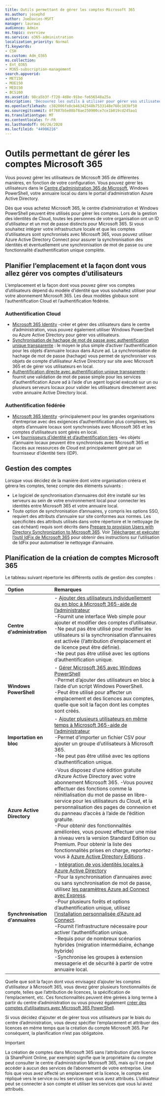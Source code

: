 ```yaml
---
title: Outils permettant de gérer les comptes Microsoft 365
ms.author: josephd
author: JoeDavies-MSFT
manager: laurawi
audience: Admin
ms.topic: overview
ms.service: o365-administration
localization_priority: Normal
f1.keywords:
- CSH
ms.custom: Adm_O365
ms.collection:
- Ent_O365
- M365-subscription-management
search.appverid:
- MET150
- MOE150
- MED150
- BCS160
ms.assetid: 98ca5b3f-f720-4d8e-91be-fe656548a25a
description: 'Découvrez les outils à utiliser pour gérer vos utilisateurs de Microsoft 365, ainsi que la manière dont vous pouvez les utiliser en fonction de la gestion des identités des utilisateurs. '
ms.openlocfilehash: c382006fe8cb46342548b7533148e760c103bf50
ms.sourcegitcommit: 0f7607b5e88b78ae250900ce7ce1b019cd245aa1
ms.translationtype: MT
ms.contentlocale: fr-FR
ms.lasthandoff: 06/26/2020
ms.locfileid: "44906216"
---
```

# <a name="tools-to-manage-microsoft-365-accounts"></a>Outils permettant de gérer les comptes Microsoft 365

Vous pouvez gérer les utilisateurs de Microsoft 365 de différentes manières, en fonction de votre configuration. Vous pouvez gérer les utilisateurs dans le [Centre d’administration 365 de Microsoft](https://admin.microsoft.com), Windows PowerShell, votre annuaire local ou dans le portail d’administration Azure Active Directory.

Dès que vous achetez Microsoft 365, le centre d’administration et Windows PowerShell peuvent être utilisés pour gérer les comptes. Lors de la gestion des identités de Cloud, toutes les personnes de votre organisation ont un ID d’utilisateur et un mot de passe distincts pour Microsoft 365. Si vous souhaitez intégrer votre infrastructure locale et que les comptes d’utilisateurs sont synchronisés avec Microsoft 365, vous pouvez utiliser Azure Active Directory Connect pour assurer la synchronisation des identités et éventuellement une synchronisation de mot de passe ou une fonctionnalité d’authentification unique complète.
  
## <a name="plan-for-where-and-how-you-will-manage-your-user-accounts"></a>Planifier l’emplacement et la façon dont vous allez gérer vos comptes d’utilisateurs

L’emplacement et la façon dont vous pouvez gérer vos comptes d’utilisateurs dépend du modèle d’identité que vous souhaitez utiliser pour votre abonnement Microsoft 365. Les deux modèles globaux sont l’authentification Cloud et l’authentification fédérée.
  
### <a name="cloud-authentication"></a>Authentification Cloud

- [Microsoft 365 Identity](about-office-365-identity.md) -créer et gérer des utilisateurs dans le centre d’administration, vous pouvez également utiliser Windows PowerShell ou Azure Active Directory pour gérer vos utilisateurs.
- [Synchronisation de hachage de mot de passe avec authentification unique transparente](about-office-365-identity.md) : le moyen le plus simple d’activer l’authentification pour les objets d’annuaire locaux dans Azure ad. La synchronisation de hachage de mot de passe (hachage) vous permet de synchroniser vos objets de compte d’utilisateur Active Directory sur site avec Microsoft 365 et de gérer vos utilisateurs en local. 
- [Authentification directe avec authentification unique transparente](about-office-365-identity.md) : fournit une validation de mot de passe simple pour les services d’authentification Azure ad à l’aide d’un agent logiciel exécuté sur un ou plusieurs serveurs locaux pour valider les utilisateurs directement avec votre annuaire Active Directory local. 

### <a name="federated-authentication"></a>Authentification fédérée

- [Microsoft 365 Identity](about-office-365-identity.md) -principalement pour les grandes organisations d’entreprise avec des exigences d’authentification plus complexes, les objets d’annuaire locaux sont synchronisés avec Microsoft 365 et les comptes d’utilisateurs sont gérés en local. 
- Les [fournisseurs d’identité et d’authentification tiers](about-office-365-identity.md) -les objets d’annuaire locaux peuvent être synchronisés avec Microsoft 365 et l’accès aux ressources de Cloud est principalement géré par un fournisseur d’identité tiers (IDP). 

## <a name="managing-accounts"></a>Gestion des comptes

Lorsque vous décidez de la manière dont votre organisation créera et gérera les comptes, tenez compte des éléments suivants :
  
- Le logiciel de synchronisation d’annuaires doit être installé sur les serveurs au sein de votre environnement local pour connecter les identités entre Microsoft 365 et votre annuaire local.
- Toute option de synchronisation d’annuaires, y compris les options SSO, requiert des attributs d’annuaire sur site conformes aux normes. Les spécificités des attributs utilisés dans votre répertoire et le nettoyage (le cas échéant) requis sont décrits dans [Prepare to provision Users with Directory Synchronization to Microsoft 365](prepare-for-directory-synchronization.md). Voir [Télécharger et exécuter l’outil IdFix de Microsoft 365](install-and-run-idfix.md) pour obtenir des instructions sur l’utilisation de IdFix pour automatiser le nettoyage d’annuaire. 

## <a name="plan-how-you-are-going-to-create-microsoft-365-accounts"></a>Planification de la création de comptes Microsoft 365

Le tableau suivant répertorie les différents outils de gestion des comptes :

|**Option**|**Remarques**|
|:-----|:-----|
|**Centre d’administration** | - [Ajouter des utilisateurs individuellement ou en bloc à Microsoft 365-aide de l’administrateur](https://support.office.com/article/1970f7d6-03b5-442f-b385-5880b9c256ec) <br> -Fournit une interface Web simple pour ajouter et modifier des comptes d’utilisateur. <br> -Ne peut pas être utilisé pour modifier les utilisateurs si la synchronisation d’annuaires est activée (l’attribution d’emplacement et de licence peut être définie). <br> -Ne peut pas être utilisé avec les options d’authentification unique. <br> |
|**Windows PowerShell** | - [Gérer Microsoft 365 avec Windows PowerShell](https://go.microsoft.com/fwlink/p/?LinkId=698471) <br> -Permet d’ajouter des utilisateurs en bloc à l’aide d’un script Windows PowerShell. <br> -Peut être utilisé pour affecter un emplacement et des licences aux comptes, quelle que soit la façon dont les comptes sont créés. <br> |
|**Importation en bloc** | - [Ajouter plusieurs utilisateurs en même temps à Microsoft 365-aide de l’administrateur](add-several-users-at-the-same-time.md) <br> -Permet d’importer un fichier CSV pour ajouter un groupe d’utilisateurs à Microsoft 365. <br> -Ne peut pas être utilisé avec les options d’authentification unique. <br> |
|**Azure Active Directory** | -Vous disposez d’une édition gratuite d’Azure Active Directory avec votre abonnement Microsoft 365. -Vous pouvez effectuer des fonctions comme la réinitialisation du mot de passe en libre-service pour les utilisateurs du Cloud, et la personnalisation des pages de connexion et du panneau d’accès à l’aide de l’édition gratuite. <br> -Pour obtenir des fonctionnalités améliorées, vous pouvez effectuer une mise à niveau vers la version Standard Edition ou Premium. Pour obtenir la liste des fonctionnalités prises en charge, reportez-vous à [Azure Active Directory Editions](https://go.microsoft.com/fwlink/p/?LinkId=698465) . <br> |
|**Synchronisation d’annuaires** | - [Intégration de vos identités locales à Azure Active Directory](https://go.microsoft.com/fwlink/p/?LinkID=624168) <br> -Pour la synchronisation d’annuaires avec ou sans synchronisation de mot de passe, utilisez [les paramètres Azure ad Connect avec Express](https://go.microsoft.com/fwlink/p/?LinkID=698537).  <br>  -Pour plusieurs forêts et options d’authentification unique, utilisez [l’installation personnalisée d’Azure ad Connect](https://go.microsoft.com/fwlink/p/?LinkId=698430). <br> -Fournit l’infrastructure nécessaire pour activer l’authentification unique. <br> -Requis pour de nombreux scénarios hybrides (migration intermédiaire, échange hybride) <br> -Synchronise les groupes à extension messagerie et de sécurité à partir de votre annuaire local. <br> |

Quelle que soit la façon dont vous envisagez d’ajouter les comptes d’utilisateur à Microsoft 365, vous devez gérer plusieurs fonctionnalités de compte, telles que l’attribution de licences, la spécification de l’emplacement, etc. Ces fonctionnalités peuvent être gérées à long terme à partir du centre d’administration ou vous pouvez également [créer des comptes d’utilisateurs avec Microsoft 365 PowerShell](https://go.microsoft.com/fwlink/p/?LinkId=717083).

Si vous décidez d’ajouter et de gérer tous vos utilisateurs par le biais du centre d’administration, vous devez spécifier l’emplacement et attribuer des licences en même temps que la création du compte Microsoft 365. Par conséquent, la planification n’est pas obligatoire.

> [!IMPORTANT]
> La création de comptes dans Microsoft 365 sans l’attribution d’une licence (à SharePoint Online, par exemple) signifie que le propriétaire du compte peut consulter le centre d’administration Microsoft 365, mais qu’il ne peut accéder à aucun des services de l’abonnement de votre entreprise. Une fois que vous avez affecté un emplacement et la licence, le compte est répliqué vers le service ou les services que vous avez attribués. L’utilisateur peut se connecter à son compte et utiliser les services que vous lui avez attribués.